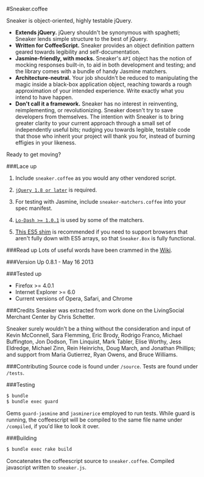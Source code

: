 #Sneaker.coffee

Sneaker is object-oriented, highly testable jQuery.

+ **Extends jQuery.** jQuery shouldn't be synonymous with spaghetti; Sneaker lends simple structure to the best of jQuery.
+ **Written for CoffeeScript.** Sneaker provides an object definition pattern geared towards legibility and self-documentation.
+ **Jasmine-friendly, with mocks.** Sneaker's `API` object has the notion of mocking responses built-in, to aid in both development and testing; and the library comes with a bundle of handy Jasmine matchers.  
+ **Architecture-neutral.** Your job shouldn't be reduced to manipulating the magic inside a black-box application object, reaching towards a rough approximation of your intended experience.  Write exactly what you intend to have happen.
+ **Don't call it a framework.** Sneaker has no interest in reinventing, reimplementing, or revolutionizing.  Sneaker doesn't try to save developers from themselves.  The intention with Sneaker is to bring greater clarity to your current approach through a small set of independently useful bits; nudging you towards legible, testable code that those who inherit your project will thank you for, instead of burning effigies in your likeness.

Ready to get moving?

###Lace up
1. Include `sneaker.coffee` as you would any other vendored script.

2. [`jQuery 1.8 or later`](http://jquery.com/download/) is required.

3. For testing with Jasmine, include `sneaker-matchers.coffee` into your spec manifest.

4. [`Lo-Dash >= 1.0.1`](https://github.com/bestiejs/lodash/blob/master/lodash.js) is used by some of the matchers.

5. [This ES5 shim](https://github.com/kriskowal/es5-shim/blob/master/es5-shim.js) is recommended if you need to support browsers that aren't fully down with ES5 arrays, so that `Sneaker.Box` is fully functional.

###Read up
Lots of useful words have been crammed in the [Wiki](https://github.com/livingsocial/sneaker/wiki).

###Version Up
0.8.1 - May 16 2013

###Tested up
+ Firefox >= 4.0.1
+ Internet Explorer >= 6.0
+ Current versions of Opera, Safari, and Chrome

###Credits
Sneaker was extracted from work done on the LivingSocial Merchant Center by Chris Schetter.

Sneaker surely wouldn't be a thing without the consideration and input of Kevin McConnell, Sara Flemming, Eric Brody, Rodrigo Franco, Michael Buffington, Jon Dodson, Tim Linquist, Mark Tabler, Elise Worthy, Jess Eldredge, Michael Zinn, Rein Heinrichs, Doug March, and Jonathan Phillips; and support from Maria Gutierrez, Ryan Owens, and Bruce Williams.

###Contributing
Source code is found under `/source`.  Tests are found under `/tests`.

###Testing
```bash
$ bundle
$ bundle exec guard
```

Gems `guard-jasmine` and `jasminerice` employed to run tests.
While guard is running, the coffeescript will be compiled to the same file name under `/compiled`, if you'd like to look it over.

###Building
```bash
$ bundle exec rake build
```

Concatenates the coffeescript source to `sneaker.coffee`.
Compiled javascript written to `sneaker.js`.